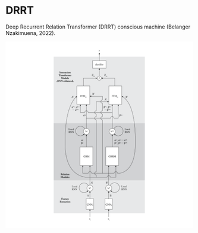 # DRRT

Deep Recurrent Relation Transformer (DRRT) conscious machine (Belanger Nzakimuena, 2022).

![example image](schematic.png)
